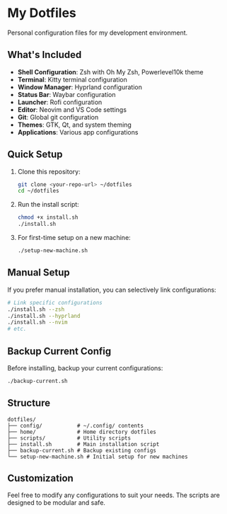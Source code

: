 # My Dotfiles

Personal configuration files for my development environment.

## What's Included

- **Shell Configuration**: Zsh with Oh My Zsh, Powerlevel10k theme
- **Terminal**: Kitty terminal configuration
- **Window Manager**: Hyprland configuration
- **Status Bar**: Waybar configuration
- **Launcher**: Rofi configuration
- **Editor**: Neovim and VS Code settings
- **Git**: Global git configuration
- **Themes**: GTK, Qt, and system theming
- **Applications**: Various app configurations

## Quick Setup

1. Clone this repository:
   ```bash
   git clone <your-repo-url> ~/dotfiles
   cd ~/dotfiles
   ```

2. Run the install script:
   ```bash
   chmod +x install.sh
   ./install.sh
   ```

3. For first-time setup on a new machine:
   ```bash
   ./setup-new-machine.sh
   ```

## Manual Setup

If you prefer manual installation, you can selectively link configurations:

```bash
# Link specific configurations
./install.sh --zsh
./install.sh --hyprland
./install.sh --nvim
# etc.
```

## Backup Current Config

Before installing, backup your current configurations:
```bash
./backup-current.sh
```

## Structure

```
dotfiles/
├── config/           # ~/.config/ contents
├── home/             # Home directory dotfiles
├── scripts/          # Utility scripts
├── install.sh        # Main installation script
├── backup-current.sh # Backup existing configs
└── setup-new-machine.sh # Initial setup for new machines
```

## Customization

Feel free to modify any configurations to suit your needs. The scripts are designed to be modular and safe. 